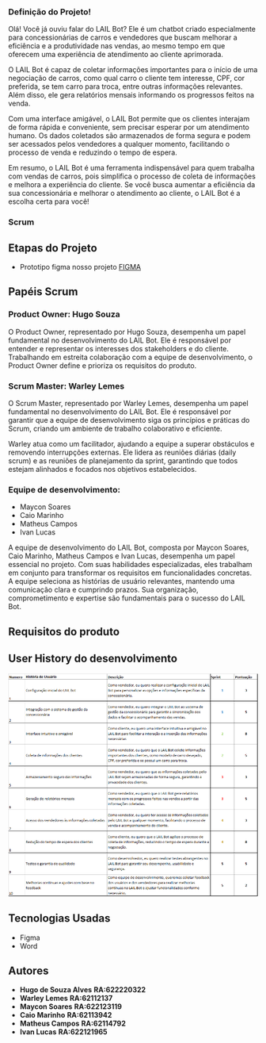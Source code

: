 
### Definição do Projeto!

Olá! Você já ouviu falar do LAIL Bot? Ele é um chatbot criado especialmente para concessionárias de carros e vendedores que buscam melhorar a eficiência e a produtividade nas vendas, ao mesmo tempo em que oferecem uma experiência de atendimento ao cliente aprimorada.

O LAIL Bot é capaz de coletar informações importantes para o início de uma negociação de carros, como qual carro o cliente tem interesse, CPF, cor preferida, se tem carro para troca, entre outras informações relevantes. Além disso, ele gera relatórios mensais informando os progressos feitos na venda.

Com uma interface amigável, o LAIL Bot permite que os clientes interajam de forma rápida e conveniente, sem precisar esperar por um atendimento humano. Os dados coletados são armazenados de forma segura e podem ser acessados pelos vendedores a qualquer momento, facilitando o processo de venda e reduzindo o tempo de espera.

Em resumo, o LAIL Bot é uma ferramenta indispensável para quem trabalha com vendas de carros, pois simplifica o processo de coleta de informações e melhora a experiência do cliente. Se você busca aumentar a eficiência da sua concessionária e melhorar o atendimento ao cliente, o LAIL Bot é a escolha certa para você!

### Scrum

## Etapas do Projeto
* Prototipo figma nosso projeto [FIGMA](https://www.figma.com/proto/u09ZLOHl2Nd9V8eEITABpk/Untitled?node-id=5%3A2&scaling=scale-down&page-id=0%3A1&starting-point-node-id=5%3A2)


## Papéis Scrum 

### Product Owner: Hugo Souza 
O Product Owner, representado por Hugo Souza, desempenha um papel fundamental no desenvolvimento do LAIL Bot. Ele é responsável por entender e representar os interesses dos stakeholders e do cliente. Trabalhando em estreita colaboração com a equipe de desenvolvimento, o Product Owner define e prioriza os requisitos do produto.


### Scrum Master: Warley Lemes
O Scrum Master, representado por Warley Lemes, desempenha um papel fundamental no desenvolvimento do LAIL Bot. Ele é responsável por garantir que a equipe de desenvolvimento siga os princípios e práticas do Scrum, criando um ambiente de trabalho colaborativo e eficiente.

Warley atua como um facilitador, ajudando a equipe a superar obstáculos e removendo interrupções externas. Ele lidera as reuniões diárias (daily scrum) e as reuniões de planejamento da sprint, garantindo que todos estejam alinhados e focados nos objetivos estabelecidos.

### Equipe de desenvolvimento:

* Maycon Soares
* Caio Marinho
* Matheus Campos
* Ivan Lucas

A equipe de desenvolvimento do LAIL Bot, composta por Maycon Soares, Caio Marinho, Matheus Campos e Ivan Lucas, desempenha um papel essencial no projeto. Com suas habilidades especializadas, eles trabalham em conjunto para transformar os requisitos em funcionalidades concretas. A equipe seleciona as histórias de usuário relevantes, mantendo uma comunicação clara e cumprindo prazos. Sua organização, comprometimento e expertise são fundamentais para o sucesso do LAIL Bot.


## Requisitos do produto 




## User History do desenvolvimento 

![User History / Backlog do Produto / Sprint](/image%201.png)


## Tecnologias Usadas
* Figma
* Word



## Autores

 - **Hugo de Souza Alves** **RA:622220322**
 - **Warley Lemes** **RA:62112137**
 - **Maycon Soares** **RA:622123119**
 - **Caio Marinho** **RA:62113942**
 - **Matheus Campos** **RA:62114792**
 - **Ivan Lucas** **RA:622121965**


